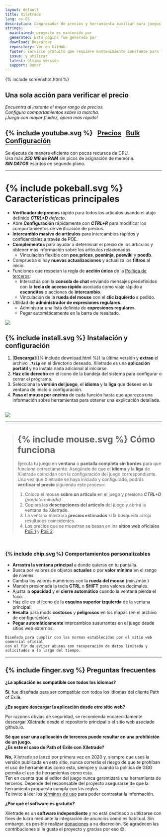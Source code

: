 ```yaml
---
layout: default
title: Xiletrade
lang: es-ES
description: Comprobador de precios y herramienta auxiliar para juegos Path Of Exile
strings:
  maintained: proyecto es mantenido por
  generated: Esta página fue generada por
  download: Descargar
  repository: Ver en GitHub
  footer: Servicio gratuito que requiere mantenimiento constante para funcionar correctamente.
  issue: y utilizar
  latest: última versión
  support: Donar
---
```

{% include screenshot.html %}
## Una sola acción para verificar el precio

*Encuentra al instante el mejor rango de precios.*  
*Configura comportamientos sobre la marcha.*  
*¡Juega con mayor fluidez, opera más rápido!*  

## {% include youtube.svg %} &nbsp; [Precios](https://youtu.be/4mP3uOsr8oc) &nbsp; [Bulk](https://youtu.be/6yuLZXTho-A) &nbsp; [Configuración](https://youtu.be/libdIjrNM-8)<br>

Se ejecuta de manera eficiente con pocos recursos de CPU.  
Usa máx ***250 MB de RAM*** sin picos de asignación de memoria.  
***SIN DATOS*** escritos en segundo plano.  

* * *

# {% include pokeball.svg %} Características principales

- **Verificador de precios** rápido para todos los artículos usando el atajo definido ***CTRL+D*** *defecto*.
- Abre **Configuración** rápidamente con ***CTRL+R*** para modificar los comportamientos de verificación de precios.
- **Intercambio masivo de artículos** para intercambios rápidos y confidenciales a través de POE.
- **Complementos** para ayudar a determinar el precio de los artículos y obtener más información sobre los artículos relacionados.
	- Vinculación flexible con **poe.prices**, **poeninja**, **poewiki** y **poedb**.
- Comprueba si hay **nuevas actualizaciones** y actualiza los **filtros** al inicio.
- Funciones que respetan la regla de **acción única** de la [Política de terceros](https://www.pathofexile.com/developer/docs#policy):
	- Interactúa con la **consola de chat** enviando mensajes predefinidos con la **tecla de acceso rápido** asociada
como viaje rápido a **escondites** o acciones de **intercambio**.
	- Vinculación de la **rueda del mouse** con el **clic izquierdo** a pedido.
- Utilidad de **administrador de expresiones regulares**.
	- Administrar una lista definida de **expresiones regulares**.
	- Pegar automáticamente en la barra de resaltado.  

<img align="center" src="https://github.com/user-attachments/assets/1a3229fe-9f61-4c18-b4de-98e2ee026ace">
<br>

## {% include install.svg %} Instalación y configuración

1. [**Descarga**]({% include download.html %}) la última versión y **extrae** el archivo **`.7zip`** en el directorio deseado.
Xiletrade es una **aplicación portátil** y no instala nada adicional al iniciarse.
2. **Haz clic derecho** en el ícono de la bandeja del sistema para configurar o cerrar el programa.
3. Selecciona la **versión del juego**, el **idioma** y la **liga** que desees en la ventana de inicio o configuración.
4. **Pasa el mouse por encima** de cada función hasta que aparezca una información sobre herramientas para obtener una explicación detallada.  
<br>
<img src="https://github.com/user-attachments/assets/2aa8b83a-9144-4b56-8d79-1808aac0d486">
<br>

* * *
> # {% include mouse.svg %} Cómo funciona
>
> Ejecuta tu juego en **ventana** o **pantalla completa sin bordes** para que funcione correctamente.
> Asegúrate de que el **idioma** y la **liga** de Xiletrade coincidan con la configuración del juego correspondiente.
> Una vez que Xiletrade se haya iniciado y configurado, podrás **verificar el precio** siguiendo este proceso:
> 1. Coloca el mouse **sobre un artículo** en el juego y presiona ***CTRL+D*** *(predeterminado)*
> 2. Copiará las **descripciones del artículo** del juego y abrirá la ventana de Xiletrade.
> 3. La ventana mostrará **precios estimados** si la búsqueda arroja resultados coincidentes.
> 4. Los precios que se muestran se basan en los **sitios web oficiales** [PoE 1](https://www.pathofexile.com/trade/search/) y [PoE 2](https://www.pathofexile.com/trade2/search/poe2/).
<br>

### {% include chip.svg %} Comportamientos personalizables

* **Arrastra la ventana principal** a donde quieras en tu pantalla.
* Busca por valores de objetos **actuales** o por **valor mínimo** en el rango de niveles.
* Cambia los valores numéricos con la **rueda del mouse** (mín./máx.)
* Mantén presionada la tecla **CTRL** o **SHIFT** para valores decimales.
* Ajusta la **opacidad** y el **cierre automático** cuando la ventana pierda el foco.
* Haz clic en el ícono de la **esquina superior izquierda** de la ventana principal.
* **Resalta** para mods **costosos** y **peligrosos** en los mapas (en el archivo de configuración).
* **Pegar automáticamente** intercambios susurrantes en el juego desde sitios web externos.

```
Diseñado para cumplir con las normas establecidas por el sitio web comercial oficial
con el fin de evitar abusos con recuperación de datos limitada y solicitudes a lo largo del tiempo.
```
* * *

## {% include finger.svg %} Preguntas frecuentes

<p class="accordion"><b>¿La aplicación es compatible con todos los idiomas?</b></p>
<div class="panel">
<b>Sí</b>, fue diseñada para ser compatible con todos los idiomas del cliente Path of Exile.
</div>

<p class="accordion"><b>¿Es seguro descargar la aplicación desde otro sitio web?</b></p>
<div class="panel">
Por razones obvias de seguridad, se recomienda encarecidamente descargar Xiletrade desde el repositorio principal o el sitio web asociado github.io.
</div>

<p class="accordion"><b>Sé que usar una aplicación de terceros puede resultar en una prohibición de un juego.<br>¿Es este el caso de Path of Exile con Xiletrade?</b></p>
<div class="panel">
<b>No</b>, Xiletrade se lanzó por primera vez en 2020 y, siempre que uses la versión publicada en este sitio, nunca correrás el riesgo de que te prohíban el uso de herramientas como esta, siempre y cuando la política de GGG permita el uso de herramientas como esta.
<br>Ten en cuenta que el editor del juego nunca garantizará una herramienta de terceros.
Depende del responsable del proyecto asegurarse de que la herramienta propuesta cumpla con las reglas.
<br>Te invito a leer los <a target="_blank" rel="noopener noreferrer" href="https://www.pathofexile.com/developer/docs#policy">términos de uso</a> para poder contrastar la información.
</div>

<p class="accordion"><b>¿Por qué el software es gratuito?</b></p>
<div class="panel">
Xiletrade es un <b>software independiente</b> y no está destinado a utilizarse con fines de lucro mediante la integración de anuncios como es habitual. Sin embargo, es posible realizar <a target="_blank" rel="noopener noreferrer" href="{{ site.github.paypal_url }}">donaciones</a> a su discreción. Se agradecen las contribuciones si le gusta el proyecto y gracias por eso 😊.
</div>